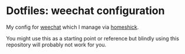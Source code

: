 # Dotfiles: weechat configuration

My config for [weechat](https://weechat.org/) which I manage via [homeshick](https://github.com/andsens/homeshick).

You might use this as a starting point or reference but blindly using this repository will probably not work for you.

